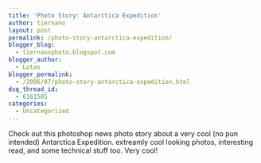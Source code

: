 ```yaml
---
title: 'Photo Story: Antarctica Expedition'
author: tiernano
layout: post
permalink: /photo-story-antarctica-expedition/
blogger_blog:
  - tiernanophoto.blogspot.com
blogger_author:
  - Lotas
blogger_permalink:
  - /2006/07/photo-story-antarctica-expedition.html
dsq_thread_id:
  - 6161505
categories:
  - Uncategorized
---
```

Check out this photoshop news photo story about a very cool (no pun intended) Antarctica Expedition. extreamly cool looking photos, interesting read, and some technical stuff too. Very cool!
